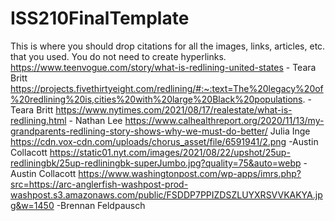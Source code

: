 # ISS210FinalTemplate
This is where you should drop citations for all the images, links, articles, etc. that you used. You do not need to create hyperlinks.
https://www.teenvogue.com/story/what-is-redlining-united-states - Teara Britt
https://projects.fivethirtyeight.com/redlining/#:~:text=The%20legacy%20of%20redlining%20is,cities%20with%20large%20Black%20populations. - Teara Britt
https://www.nytimes.com/2021/08/17/realestate/what-is-redlining.html - Nathan Lee
https://www.calhealthreport.org/2020/11/13/my-grandparents-redlining-story-shows-why-we-must-do-better/ Julia Inge
https://cdn.vox-cdn.com/uploads/chorus_asset/file/6591941/2.png -Austin Collacott
https://static01.nyt.com/images/2021/08/22/upshot/25up-redliningbk/25up-redliningbk-superJumbo.jpg?quality=75&auto=webp -Austin Collacott
https://www.washingtonpost.com/wp-apps/imrs.php?src=https://arc-anglerfish-washpost-prod-washpost.s3.amazonaws.com/public/FSDDP7PPIZDSZLUYXRSVVKAKYA.jpg&w=1450 -Brennan Feldpausch
